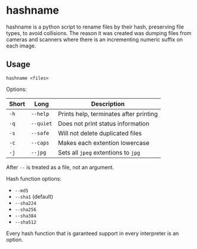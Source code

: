 # hashname

hashname is a python script to rename files by their hash, preserving file types, to avoid collisions.
The reason it was created was dumping files from cameras and scanners where there is an incrementing numeric suffix on each image.

## Usage
    hashname <files>

Options:

Short | Long | Description
--- | --- | ---
`-h` | `--help` | Prints help, terminates after printing
`-q` | `--quiet` | Does not print status information
`-s` | `--safe` | Will not delete duplicated files
`-c` | `--caps` | Makes each extention lowercase
`-j` | `--jpg` | Sets all `jpeg` extentions to `jpg`

After `--` is treated as a file, not an argument.

Hash function options:

*  `--md5`
*  `--sha1` (default)
*  `--sha224`
*  `--sha256`
*  `--sha384`
*  `--sha512`

Every hash function that is garanteed support in every interpreter is an option.
